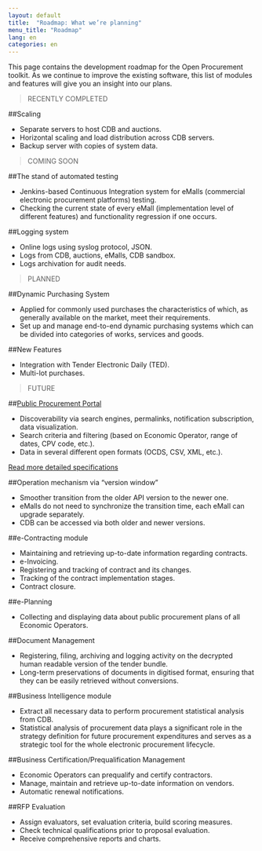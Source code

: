 ```yaml
---
layout: default
title:  "Roadmap: What we’re planning"
menu_title: "Roadmap"
lang: en
categories: en
---
```


This page contains the development roadmap for the Open Procurement toolkit. As we continue to improve the existing software, this list of modules and features will give you an insight into our plans.

>RECENTLY COMPLETED

##Scaling
* Separate servers to host CDB and auctions.
* Horizontal scaling and load distribution across CDB servers.
* Backup server with copies of system data.

>COMING SOON

##The stand of automated testing
* Jenkins-based Continuous Integration system for eMalls (commercial electronic procurement platforms) testing. 
* Checking the current state of every eMall (implementation level of different features) and functionality regression if one occurs.

##Logging system
* Online logs using syslog protocol, JSON.
* Logs from CDB, auctions, eMalls, CDB sandbox.
* Logs archivation for audit needs.

>PLANNED

##Dynamic Purchasing System
* Applied for commonly used purchases the characteristics of which, as generally available on the market, meet their requirements.
* Set up and manage end-to-end dynamic purchasing systems which can be divided into categories of works, services and goods. 

##New Features
* Integration with Tender Electronic Daily (TED).
* Multi-lot purchases.

>FUTURE

##[Public Procurement Portal](http://openprocurement.org/en/public-procurement-portal)
* Discoverability via search engines, permalinks, notification subscription, data visualization. 
* Search criteria and filtering (based on Economic Operator, range of dates, CPV code, etc.).
* Data in several different open formats (OCDS, CSV, XML, etc.).

[Read more detailed specifications](http://openprocurement.org/en/public-procurement-portal)

##Operation mechanism via “version window”
* Smoother transition from the older API version to the newer one. 
* eMalls do not need to synchronize the transition time, each eMall can upgrade separately.
* CDB can be accessed via both older and newer versions.

##e-Contracting module
* Maintaining and retrieving up-to-date information regarding contracts.
* e-Invoicing.
* Registering and tracking of contract and its changes.
* Tracking of the contract implementation stages.
* Contract closure.

##e-Planning 
* Collecting and displaying data about public procurement plans of all Economic Operators.

##Document Management
* Registering, filing, archiving and logging activity on the decrypted human readable version of the tender bundle.
* Long-term preservations of documents in digitised format, ensuring that they can be easily retrieved without conversions.

##Business Intelligence module
* Extract all necessary data to perform procurement statistical analysis from CDB.
* Statistical analysis of procurement data plays a significant role in the strategy definition for future procurement expenditures and serves as a strategic tool for the whole electronic procurement lifecycle.

##Business Certification/Prequalification Management
* Economic Operators can prequalify and certify contractors.
* Manage, maintain and retrieve up-to-date information on vendors.
* Automatic renewal notifications.

##RFP Evaluation
* Assign evaluators, set evaluation criteria, build scoring measures.
* Check technical qualifications prior to proposal evaluation.
* Receive comprehensive reports and charts.

